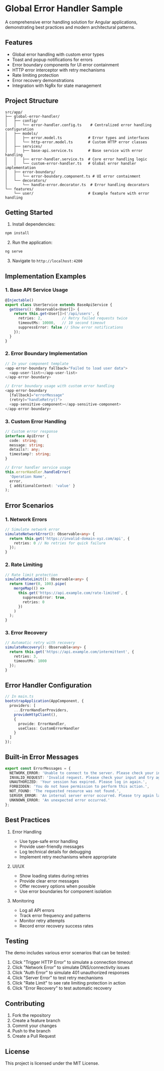 # Global Error Handler Sample

A comprehensive error handling solution for Angular applications, demonstrating best practices and modern architectural patterns.

## Features

- Global error handling with custom error types
- Toast and popup notifications for errors
- Error boundary components for UI error containment
- HTTP error interceptor with retry mechanisms
- Rate limiting protection
- Error recovery demonstrations
- Integration with NgRx for state management

## Project Structure

```
src/app/
├── global-error-handler/
│   ├── config/
│   │   └── error-handler.config.ts    # Centralized error handling configuration
│   ├── models/
│   │   ├── error.model.ts            # Error types and interfaces
│   │   └── http-error.model.ts       # Custom HTTP error classes
│   ├── services/
│   │   ├── base-api.service.ts       # Base service with error handling
│   │   ├── error-handler.service.ts  # Core error handling logic
│   │   └── custom-error-handler.ts   # Global error handler implementation
│   ├── error-boundary/
│   │   └── error-boundary.component.ts # UI error containment
│   └── decorators/
│       └── handle-error.decorator.ts  # Error handling decorators
└── features/
    └── user/                         # Example feature with error handling
```

## Getting Started

1. Install dependencies:
```bash
npm install
```

2. Run the application:
```bash
ng serve
```

3. Navigate to `http://localhost:4200`

## Implementation Examples

### 1. Base API Service Usage

```typescript
@Injectable()
export class UserService extends BaseApiService {
  getUsers(): Observable<User[]> {
    return this.get<User[]>('/api/users', {
      retries: 2,         // Retry failed requests twice
      timeoutMs: 10000,   // 10 second timeout
      suppressError: false // Show error notifications
    });
  }
}
```

### 2. Error Boundary Implementation

```typescript
// In your component template
<app-error-boundary fallback="Failed to load user data">
  <app-user-list></app-user-list>
</app-error-boundary>

// Error boundary usage with custom error handling
<app-error-boundary 
  [fallback]="errorMessage"
  (retry)="handleRetry()">
  <app-sensitive-component></app-sensitive-component>
</app-error-boundary>
```

### 3. Custom Error Handling

```typescript
// Custom error response
interface ApiError {
  code: string;
  message: string;
  details?: any;
  timestamp?: string;
}

// Error handler service usage
this.errorHandler.handleError(
  'Operation Name',
  error,
  { additionalContext: 'value' }
);
```

## Error Scenarios

### 1. Network Errors
```typescript
// Simulate network error
simulateNetworkError(): Observable<any> {
  return this.get('https://invalid-domain-xyz.com/api', {
    retries: 0 // No retries for quick failure
  });
}
```

### 2. Rate Limiting
```typescript
// Rate limit protection
simulateRateLimit(): Observable<any> {
  return timer(0, 100).pipe(
    mergeMap(() => 
      this.get('https://api.example.com/rate-limited', {
        suppressError: true,
        retries: 0
      })
    )
  );
}
```

### 3. Error Recovery
```typescript
// Automatic retry with recovery
simulateRecovery(): Observable<any> {
  return this.get('https://api.example.com/intermittent', {
    retries: 3,
    timeoutMs: 1000
  });
}
```

## Error Handler Configuration

```typescript
// In main.ts
bootstrapApplication(AppComponent, {
  providers: [
    ...ErrorHandlerProviders,
    provideHttpClient(),
    { 
      provide: ErrorHandler, 
      useClass: CustomErrorHandler 
    }
  ]
});
```

## Built-in Error Messages

```typescript
export const ErrorMessages = {
  NETWORK_ERROR: 'Unable to connect to the server. Please check your internet connection.',
  INVALID_REQUEST: 'Invalid request. Please check your input and try again.',
  UNAUTHORIZED: 'Your session has expired. Please log in again.',
  FORBIDDEN: 'You do not have permission to perform this action.',
  NOT_FOUND: 'The requested resource was not found.',
  SERVER_ERROR: 'An internal server error occurred. Please try again later.',
  UNKNOWN_ERROR: 'An unexpected error occurred.'
};
```

## Best Practices

1. Error Handling
   - Use type-safe error handling
   - Provide user-friendly messages
   - Log technical details for debugging
   - Implement retry mechanisms where appropriate

2. UI/UX
   - Show loading states during retries
   - Provide clear error messages
   - Offer recovery options when possible
   - Use error boundaries for component isolation

3. Monitoring
   - Log all API errors
   - Track error frequency and patterns
   - Monitor retry attempts
   - Record error recovery success rates

## Testing

The demo includes various error scenarios that can be tested:

1. Click "Trigger HTTP Error" to simulate a connection timeout
2. Click "Network Error" to simulate DNS/connectivity issues
3. Click "Auth Error" to simulate 401 unauthorized responses
4. Click "Server Error" to test retry mechanisms
5. Click "Rate Limit" to see rate limiting protection in action
6. Click "Error Recovery" to test automatic recovery

## Contributing

1. Fork the repository
2. Create a feature branch
3. Commit your changes
4. Push to the branch
5. Create a Pull Request

## License

This project is licensed under the MIT License.
